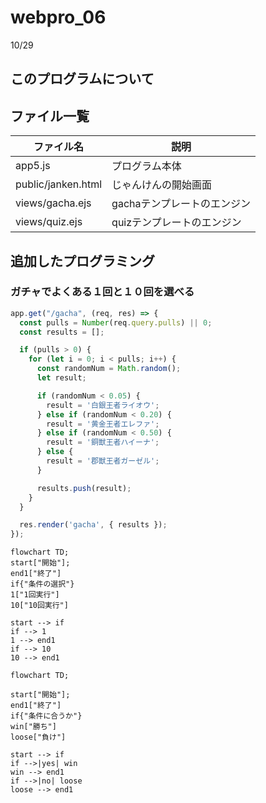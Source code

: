 # webpro_06
10/29

## このプログラムについて
## ファイル一覧

ファイル名 | 説明
-|-
app5.js | プログラム本体
public/janken.html | じゃんけんの開始画面
views/gacha.ejs|gachaテンプレートのエンジン
views/quiz.ejs|quizテンプレートのエンジン

## 追加したプログラミング

### ガチャでよくある１回と１０回を選べる

```javascript
app.get("/gacha", (req, res) => {
  const pulls = Number(req.query.pulls) || 0; 
  const results = [];

  if (pulls > 0) {
    for (let i = 0; i < pulls; i++) {
      const randomNum = Math.random();
      let result;

      if (randomNum < 0.05) {
        result = '白銀王者ライオウ';
      } else if (randomNum < 0.20) {
        result = '黄金王者エレファ';
      } else if (randomNum < 0.50) {
        result = '銅獣王者ハイーナ';
      } else {
        result = '郡獣王者ガーゼル';
      }

      results.push(result); 
    }
  }

  res.render('gacha', { results });
});
```
```mermaid
flowchart TD;
start["開始"];
end1["終了"]
if{"条件の選択"}
1["1回実行"]
10["10回実行"]

start --> if
if --> 1
1 --> end1
if --> 10
10 --> end1

```

```mermaid
flowchart TD;

start["開始"];
end1["終了"]
if{"条件に合うか"}
win["勝ち"]
loose["負け"]

start --> if
if -->|yes| win
win --> end1
if -->|no| loose
loose --> end1
```


